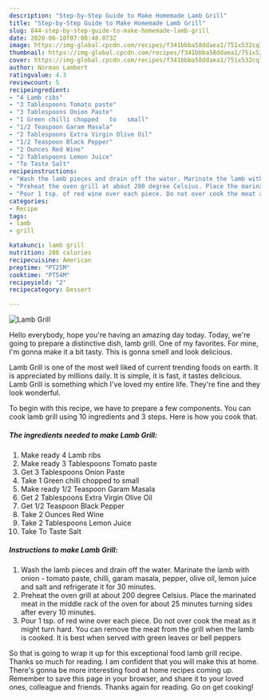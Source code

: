 ```yaml
---
description: "Step-by-Step Guide to Make Homemade Lamb Grill"
title: "Step-by-Step Guide to Make Homemade Lamb Grill"
slug: 844-step-by-step-guide-to-make-homemade-lamb-grill
date: 2020-06-10T07:08:48.073Z
image: https://img-global.cpcdn.com/recipes/f341bbba58ddaea1/751x532cq70/lamb-grill-recipe-main-photo.jpg
thumbnail: https://img-global.cpcdn.com/recipes/f341bbba58ddaea1/751x532cq70/lamb-grill-recipe-main-photo.jpg
cover: https://img-global.cpcdn.com/recipes/f341bbba58ddaea1/751x532cq70/lamb-grill-recipe-main-photo.jpg
author: Norman Lambert
ratingvalue: 4.3
reviewcount: 5
recipeingredient:
- "4 Lamb ribs"
- "3 Tablespoons Tomato paste"
- "3 Tablespoons Onion Paste"
- "1 Green chilli chopped   to   small"
- "1/2 Teaspoon Garam Masala"
- "2 Tablespoons Extra Virgin Olive Oil"
- "1/2 Teaspoon Black Pepper"
- "2 Ounces Red Wine"
- "2 Tablespoons Lemon Juice"
- "To Taste Salt"
recipeinstructions:
- "Wash the lamb pieces and drain off the water. Marinate the lamb with onion - tomato paste, chilli, garam masala, pepper, olive oil, lemon juice and salt and refrigerate it for 30 minutes."
- "Preheat the oven grill at about 200 degree Celsius. Place the marinated meat in the middle rack of the oven for about 25 minutes turning sides after every 10 minutes."
- "Pour 1 tsp. of red wine over each piece. Do not over cook the meat as it might turn hard. You can remove the meat from the grill when the lamb is cooked. It is best when served with green leaves or bell peppers"
categories:
- Recipe
tags:
- lamb
- grill

katakunci: lamb grill 
nutrition: 208 calories
recipecuisine: American
preptime: "PT25M"
cooktime: "PT54M"
recipeyield: "2"
recipecategory: Dessert

---
```



![Lamb Grill](https://img-global.cpcdn.com/recipes/f341bbba58ddaea1/751x532cq70/lamb-grill-recipe-main-photo.jpg)

Hello everybody, hope you're having an amazing day today. Today, we're going to prepare a distinctive dish, lamb grill. One of my favorites. For mine, I'm gonna make it a bit tasty. This is gonna smell and look delicious.

Lamb Grill is one of the most well liked of current trending foods on earth. It is appreciated by millions daily. It is simple, it is fast, it tastes delicious. Lamb Grill is something which I've loved my entire life. They're fine and they look wonderful.




To begin with this recipe, we have to prepare a few components. You can cook lamb grill using 10 ingredients and 3 steps. Here is how you cook that.

<!--inarticleads1-->

##### The ingredients needed to make Lamb Grill:

1. Make ready 4 Lamb ribs
1. Make ready 3 Tablespoons Tomato paste
1. Get 3 Tablespoons Onion Paste
1. Take 1 Green chilli chopped   to   small
1. Make ready 1/2 Teaspoon Garam Masala
1. Get 2 Tablespoons Extra Virgin Olive Oil
1. Get 1/2 Teaspoon Black Pepper
1. Take 2 Ounces Red Wine
1. Take 2 Tablespoons Lemon Juice
1. Take To Taste Salt




<!--inarticleads2-->

##### Instructions to make Lamb Grill:

1. Wash the lamb pieces and drain off the water. Marinate the lamb with onion - tomato paste, chilli, garam masala, pepper, olive oil, lemon juice and salt and refrigerate it for 30 minutes.
1. Preheat the oven grill at about 200 degree Celsius. Place the marinated meat in the middle rack of the oven for about 25 minutes turning sides after every 10 minutes.
1. Pour 1 tsp. of red wine over each piece. Do not over cook the meat as it might turn hard. You can remove the meat from the grill when the lamb is cooked. It is best when served with green leaves or bell peppers




So that is going to wrap it up for this exceptional food lamb grill recipe. Thanks so much for reading. I am confident that you will make this at home. There's gonna be more interesting food at home recipes coming up. Remember to save this page in your browser, and share it to your loved ones, colleague and friends. Thanks again for reading. Go on get cooking!
